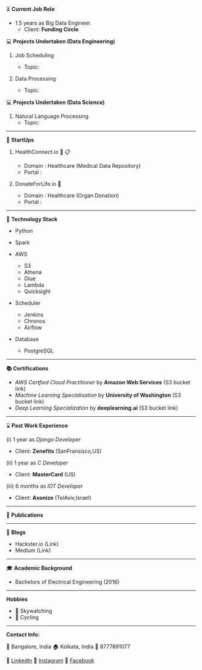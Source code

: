 :hourglass_flowing_sand: **Current Job Role**
- 1.5 years as Big Data Engineer. 
  - Client: **Funding Circle**

:computer: **Projects Undertaken (Data Engineering)**
1. Job Scheduling
    - Topic:

2. Data Processing
    - Topic:

:computer: **Projects Undertaken (Data Science)**
1. Natural Language Processing
    - Topic:

------------------------------------

:rocket: **StartUps**
1. HealthConnect.io :microscope: :clipboard:
    - Domain : Healthcare (Medical Data Repository)
    - Portal :
    
2. DonateForLife.io :hospital:
    - Domain : Healthcare (Organ Donation)
    - Portal :

------------------------------------

:pushpin: **Technology Stack**
- Python

- Spark

- AWS 
   - S3
   - Athena
   - Glue
   - Lambda
   - Quicksight
   
- Scheduler
    - Jenkins
    - Chronos
    - Airflow
    
- Database
  - PostgreSQL

------------------------------------

**:books: Certifications**
- _AWS Certfied Cloud Practitioner_ by **Amazon Web Services** (S3 bucket link)
- _Machine Learning Specialisation_ by **University of Washington** (S3 bucket link)
- _Deep Learning Specialization_ by **deeplearning.ai** (S3 bucket link)

------------------------------------

:hourglass: **Past Work Experience**

(i) 1 year as _Django Developer_ 
  - Client: **Zenefits** (SanFransisco,US)
  
(ii) 1 year as _C Developer_ 
  - Client: **MasterCard** (US)
  
(iii) 6 months as _IOT Developer_ 
  - Client: **Axonize** (TelAviv,Israel)

------------------------------------

:page_facing_up: **Publications**

------------------------------------

:memo: **Blogs**
- Hackster.io (Link)
- Medium (Link)

------------------------------------

:mortar_board: **Academic Background**
- Bachelors of Electrical Engineering (2016)

------------------------------------

**Hobbies**

- :telescope: Skywatching
- :bicyclist: Cycling

------------------------------------

**Contact Info:**

:office: Bangalore, India
:house: Kolkata, India
:iphone: 8777891077

:small_blue_diamond: [LinkedIn](https://www.linkedin.com) :small_blue_diamond: [Instagram](https://www.instagram.com/aritromukherjee/) :small_blue_diamond: [Facebook](https://www.facebook.com)
